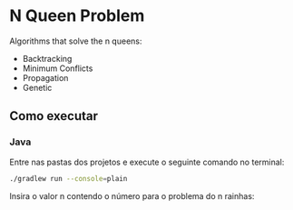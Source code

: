 # N Queen Problem

Algorithms that solve the n queens:
 * Backtracking
 * Minimum Conflicts
 * Propagation
 * Genetic

## Como executar

  ### Java
    
  Entre nas pastas dos projetos e execute o seguinte comando no terminal:

  ```bash
  ./gradlew run --console=plain
  ```

  Insira o valor n contendo o número para o problema do n rainhas:

  
